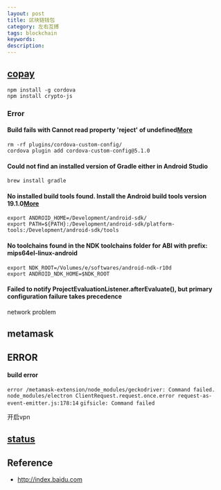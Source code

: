 ```yaml
---
layout: post
title: 区块链钱包
category: 左右互搏
tags: blockchain
keywords: 
description: 
---
```


## [copay](https://github.com/bitpay/copay)

```
npm install -g cordova
npm install crypto-js
```

### Error

#### Build fails with Cannot read property 'reject' of undefined[More](https://stackoverflow.com/questions/56862129/build-fails-with-cannot-read-property-reject-of-undefined)


```
rm -rf plugins/cordova-custom-config/
cordova plugin add cordova-custom-config@5.1.0
```

#### Could not find an installed version of Gradle either in Android Studio

```
brew install gradle
```

#### No installed build tools found. Install the Android build tools version 19.1.0[More](https://cordova.apache.org/docs/en/latest/guide/platforms/android/index.html)

```
export ANDROID_HOME=/Development/android-sdk/
export PATH=${PATH}:/Development/android-sdk/platform-tools:/Development/android-sdk/tools
```

#### No toolchains found in the NDK toolchains folder for ABI with prefix: mips64el-linux-android

```
export NDK_ROOT=/Volumes/e/softwares/android-ndk-r10d
export ANDROID_NDK_HOME=$NDK_ROOT
```

#### Failed to notify ProjectEvaluationListener.afterEvaluate(), but primary configuration failure takes precedence

network problem

## metamask

## ERROR

#### build error

`error /metamask-extension/node_modules/geckodriver: Command failed.`
`node_modules/electron ClientRequest.request.once.error request-as-event-emitter.js:178:14`
`gifsicle: Command failed`

开启vpn

## [status](https://github.com/status-im/status-react)


## Reference

* <http://index.baidu.com>
